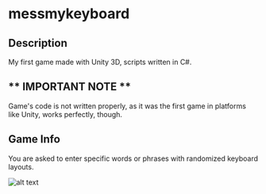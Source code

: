 # messmykeyboard

## Description

My first game made with Unity 3D, scripts written in C#.

## ** IMPORTANT NOTE **

Game's code is not written properly, as it was the first game in platforms like Unity, works perfectly, though.

## Game Info

You are asked to enter specific words or phrases with randomized keyboard layouts.

![alt text](https://i.imgur.com/HWPZfVS.png)
